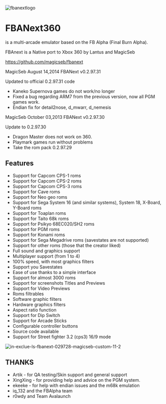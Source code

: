 ![fbanextlogo](https://github.com/user-attachments/assets/4e4b2fb7-f29b-47db-97ca-7384716fc1f0)
# FBANext360
is a multi-arcade emulator based on the  FB Alpha (Final Burn Alpha).

FBAnext is a Native port to Xbox 360 by Lantus and MagicSeb 

https://github.com/magicseb/fbanext


MagicSeb
August 14,2014 
FBANext v0.2.97.31

Updated to official 0.2.97.31 code
- Kaneko Supernova games do not work/no longer
- Fixed a bug regarding ARM7 from the previous version, now all PGM games 
  work.
- Endian fix for detail2nose, d_mwarr, d_nemesis

MagicSeb
October 03,2013
FBANext v0.2.97.30

Update to 0.2.97.30
 
- Dragon Master does not work on 360.
- Playmark games run without problems
- Take the rom pack 0.2.97.29

Features
--------
- Support for Capcom CPS-1 roms 
- Support for Capcom CPS-2 roms 
- Support for Capcom CPS-3 roms 
- Support for Cave roms 
- Support for Neo geo roms 
- Support for Sega System 16 (and similar systems), System 18, X-Board, Y-Board roms
- Support for Toaplan roms
- Support for Taito 68k roms
- Support for Psikyo 68EC020/SH2 roms
- Support for PGM roms
- Support for Konami roms
- Support for Sega Megadrive roms (savestates are not supported)
- Support for other roms (those that the creator liked)
- Full sound and graphics support
- Multiplayer support (from 1 to 4)
- 100% speed, with most graphics filters
- Support you Savestates
- Ease of use thanks to a simple interface
- Support for almost 3000 roms
- Support for screenshots Titles and Previews
- Support for Video Previews
- Roms filtrables
- Software graphic filters
- Hardware graphics filters
- Aspect ratio function
- Support for Dip Switch
- Support for Arcade Sticks
- Configurable controller buttons
- Source code available
- Support for Street fighter 3.2 (cps3) 16/9 mode

![in-exclue-ls-fbanext-029728-magicseb-custom-11-2](https://github.com/user-attachments/assets/4261680a-968f-4d74-ae71-ada7b6441229)

THANKS
------
- Artik - for QA testing/Skin support and general support
- XingXing - for providing help and advice on the PGM system.
- ekeeke - for help with endian issues and the m68k emulation
- iq_132 and the FBAlpha team
- r0wdy and Team Avalaunch
